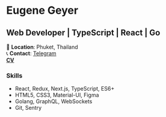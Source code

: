 # Eugene Geyer

## Web Developer | TypeScript | React | Go

📍 **Location**: Phuket, Thailand  
📞 **Contact**:  [Telegram](https://t.me/eutjeng)  
[**CV**](https://eutjeng.notion.site/Eugene-Geyer-681d7cf98cbd43e79d736e5302da2cc3)

### Skills
- React, Redux, Next.js, TypeScript, ES6+
- HTML5, CSS3, Material-UI, Figma
- Golang, GraphQL, WebSockets
- Git, Sentry

